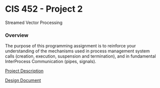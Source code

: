 # CIS 452 - Project 2
Streamed Vector Processing

### Overview
The purpose of this programming assignment is to reinforce your understanding of the mechanisms used in process management system calls (creation, execution, suspension and termination), and in fundamental InterProcess Communication (pipes, signals).

[Project Description](http://www.cis.gvsu.edu/~wolffe/courses/cs452/labs/program_02.html)

[Design Document](https://github.com/nathanlentz/cis452-project2/wiki/Design-Document)
